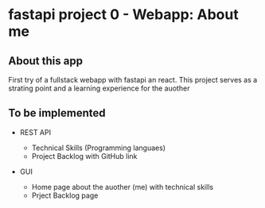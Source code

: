 # fastapi project 0 - Webapp: About me

## About this app
First try of a fullstack webapp with fastapi an react. This project serves as a strating point and a learning experience for the auother

## To be implemented
- REST API
    - Technical Skills (Programming languaes)
    - Project Backlog with GitHub link

- GUI
    - Home page about the auother (me) with technical skills
    - Prject Backlog page